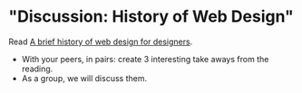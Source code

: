 # "Discussion: History of Web Design"

Read [A brief history of web design for designers](http://blog.froont.com/brief-history-of-web-design-for-designers).

- With your peers, in pairs: create 3 interesting take aways from the reading.
- As a group, we will discuss them.
